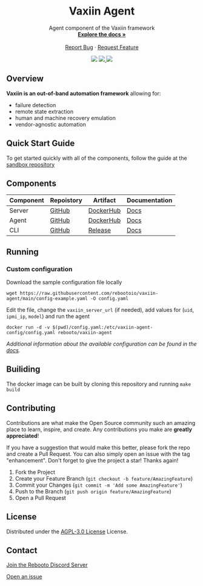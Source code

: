 <div id="top"></div>
<div align="center">
  <h1 align="center">Vaxiin Agent</h1>

  <p align="center">
    Agent component of the Vaxiin framework
    <br />
    <a href="https://docs.vaxiin.io"><strong>Explore the docs »</strong></a>
    <br />
    <br />
    <a href="https://github.com/rebootoio/vaxiin-agent/issues/new?assignees=&labels=bug&template=bug_report.md&title=">Report Bug</a>
    ·
    <a href="https://github.com/rebootoio/vaxiin-agent/issues/new?assignees=&labels=enhancement&template=feature_request.md&title=">Request Feature</a>
  </p>
    <a >
    <img src='https://img.shields.io/github/v/tag/rebootoio/vaxiin-agent?style=for-the-badge'>
  </a>
  <a href='https://discord.gg/aEJ6qwcCGs'>
    <img src='https://img.shields.io/discord/813371439469297674?style=for-the-badge'>
  </a>
  <a href='https://github.com/rebootoio/vaxiin-agent/blob/main/LICENSE'>
    <img src='https://img.shields.io/github/license/rebootoio/vaxiin-agent?style=for-the-badge'>
  </a>
</div>

## Overview
**Vaxiin is an out-of-band automation framework** allowing for:  
- failure detection
- remote state extraction
- human and machine recovery emulation
- vendor-agnostic automation

## Quick Start Guide
To get started quickly with all of the components, follow the guide at the [sandbox repository](https://github.com/rebootoio/vaxiin-sandbox)


## Components
| Component | Repoistory | Artifact | Documentation |
|-----------|------------|----------|------|
| Server | [GitHub](https://github.com/rebootoio/vaxiin-server) | [DockerHub](https://hub.docker.com/repository/docker/rebooto/vaxiin-server) | [Docs](https://docs.vaxiin.io/configuration/server) |
| Agent | [GitHub](https://github.com/rebootoio/vaxiin-agent) | [DockerHub](https://hub.docker.com/repository/docker/rebooto/vaxiin-agent) | [Docs](https://docs.vaxiin.io/configuration/agent) |
| CLI | [GitHub](https://github.com/rebootoio/vaxctl)| [Release](https://github.com/rebootoio/vaxctl/releases) | [Docs](https://docs.vaxiin.io/configuration/cli) |

## Running
### Custom configuration
Download the sample configuration file locally
```
wget https://raw.githubusercontent.com/rebootoio/vaxiin-agent/main/config-example.yaml -O config.yaml
```
Edit the file, change the `vaxiin_server_url` (if needed), add values for (`uid`, `ipmi_ip`, `model`) and run the agent
```
docker run -d -v $(pwd)/config.yaml:/etc/vaxiin-agent-config/config.yaml rebooto/vaxiin-agent
```
_Additional information about the available configuration can be found in the [docs](https://docs.vaxiin.io/configuration/agent)._

## Builiding
The docker image can be built by cloning this repository and running `make build`

## Contributing

Contributions are what make the Open Source community such an amazing place to learn, inspire, and create. Any contributions you make are **greatly appreciated**!

If you have a suggestion that would make this better, please fork the repo and create a Pull Request. You can also simply open an issue with the tag "enhancement".
Don't forget to give the project a star! Thanks again!

1. Fork the Project
2. Create your Feature Branch (`git checkout -b feature/AmazingFeature`)
3. Commit your Changes (`git commit -m 'Add some AmazingFeature'`)
4. Push to the Branch (`git push origin feature/AmazingFeature`)
5. Open a Pull Request


## License
Distributed under the [AGPL-3.0 License](https://github.com/rebootoio/vaxiin-agent/blob/main/LICENSE) License.

## Contact
[Join the Rebooto Discord Server](https://discord.gg/aEJ6qwcCGs)

[Open an issue](https://github.com/rebootoio/vaxiin-agent/issues)
